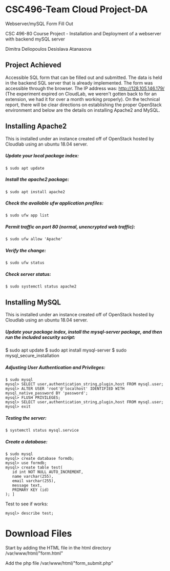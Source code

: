 # CSC496-Team Cloud Project-DA

Webserver/mySQL Form Fill Out

CSC 496-80 Course Project - Installation and Deployment of a webserver with backend mySQL server
 

Dimitra Deliopoulos
Desislava Atanasova


## Project Achieved
Accessible SQL form that can be filled out and submitted. The data is held in the backend SQL server that is already implemented. 
The form was accessible through the browser. The IP address was: http://128.105.146.179/ (The experiment expired on CloudLab, we weren't gotten back to for an extension, we had it for over a month working properly). On the technical report, there will be clear directions on establishing the proper OpenStack environment and below are the details on installing Apache2 and MySQL.

## Installing Apache2
This is installed under an instance created off of OpenStack hosted by Cloudlab using an ubuntu 18.04 server.

##### Update your local package index: 
 ```
 $ sudo apt update
 ```
##### Install the apache2 package:
 ```
 $ sudo apt install apache2
 ```
##### Check the available ufw application profiles:
 ```
 $ sudo ufw app list
 ```
##### Permit traffic on port 80 (normal, unencrypted web traffic):
 ```
 $ sudo ufw allow 'Apache'
 ```
##### Verify the change:
 ```
 $ sudo ufw status
 ```
##### Check server status:
 ```
 $ sudo systemctl status apache2
 ```
## Installing MySQL
This is installed under an instance created off of OpenStack hosted by Cloudlab using an ubuntu 18.04 server.

##### Update your package index, install the mysql-server package, and then run the included security script:
 $ sudo apt update
 $ sudo apt install mysql-server
 $ sudo mysql_secure_installation
 
#####  Adjusting User Authentication and Privileges:
 ```
 $ sudo mysql
 mysql> SELECT user,authentication_string,plugin,host FROM mysql.user;
 mysql> ALTER USER 'root'@'localhost' IDENTIFIED WITH mysql_native_password BY 'password';
 mysql> FLUSH PRIVILEGES;
 mysql> SELECT user,authentication_string,plugin,host FROM mysql.user;
 mysql> exit
 ```
  
##### Testing the server:
 ```
 $ systemctl status mysql.service
 ```
##### Create a database:
 ```
 $ sudo mysql
 mysql> create database formdb;
 mysql> use formdb;
 mysql> create table test(
    id int NOT NULL AUTO_INCREMENT,
    name varchar(255),
    email varchar(255),
    message text,
    PRIMARY KEY (id)
 ); ]
 ```
Test to see if works:
 ```
 mysql> describe test; 
 ```
# Download Files
Start by adding the HTML file in the html directory
 /var/www/html/"form.html"
 
Add the php file
 /var/www/html/"form_submit.php"
 
 
 

